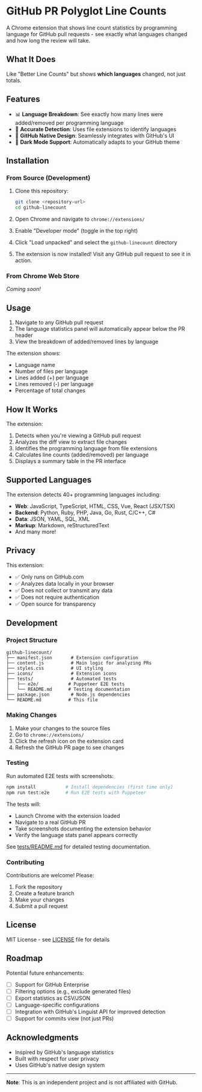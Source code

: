 # GitHub PR Polyglot Line Counts

A Chrome extension that shows line count statistics by programming language for GitHub pull requests - see exactly what languages changed and how long the review will take.

## What It Does

Like "Better Line Counts" but shows **which languages** changed, not just totals.

## Features

- 📊 **Language Breakdown**: See exactly how many lines were added/removed per programming language
- 🎯 **Accurate Detection**: Uses file extensions to identify languages
- 🎨 **GitHub Native Design**: Seamlessly integrates with GitHub's UI
- 🌙 **Dark Mode Support**: Automatically adapts to your GitHub theme

## Installation

### From Source (Development)

1. Clone this repository:
   ```bash
   git clone <repository-url>
   cd github-linecount
   ```

2. Open Chrome and navigate to `chrome://extensions/`

3. Enable "Developer mode" (toggle in the top right)

4. Click "Load unpacked" and select the `github-linecount` directory

5. The extension is now installed! Visit any GitHub pull request to see it in action.

### From Chrome Web Store

*Coming soon!*

## Usage

1. Navigate to any GitHub pull request
2. The language statistics panel will automatically appear below the PR header
3. View the breakdown of added/removed lines by language

The extension shows:
- Language name
- Number of files per language
- Lines added (+) per language
- Lines removed (-) per language
- Percentage of total changes

## How It Works

The extension:
1. Detects when you're viewing a GitHub pull request
2. Analyzes the diff view to extract file changes
3. Identifies the programming language from file extensions
4. Calculates line counts (added/removed) per language
5. Displays a summary table in the PR interface

## Supported Languages

The extension detects 40+ programming languages including:
- **Web**: JavaScript, TypeScript, HTML, CSS, Vue, React (JSX/TSX)
- **Backend**: Python, Ruby, PHP, Java, Go, Rust, C/C++, C#
- **Data**: JSON, YAML, SQL, XML
- **Markup**: Markdown, reStructuredText
- And many more!

## Privacy

This extension:
- ✅ Only runs on GitHub.com
- ✅ Analyzes data locally in your browser
- ✅ Does not collect or transmit any data
- ✅ Does not require authentication
- ✅ Open source for transparency

## Development

### Project Structure

```
github-linecount/
├── manifest.json       # Extension configuration
├── content.js          # Main logic for analyzing PRs
├── styles.css          # UI styling
├── icons/              # Extension icons
├── tests/              # Automated tests
│   ├── e2e/           # Puppeteer E2E tests
│   └── README.md      # Testing documentation
├── package.json        # Node.js dependencies
└── README.md          # This file
```

### Making Changes

1. Make your changes to the source files
2. Go to `chrome://extensions/`
3. Click the refresh icon on the extension card
4. Refresh the GitHub PR page to see changes

### Testing

Run automated E2E tests with screenshots:

```bash
npm install           # Install dependencies (first time only)
npm run test:e2e      # Run E2E tests with Puppeteer
```

The tests will:
- Launch Chrome with the extension loaded
- Navigate to a real GitHub PR
- Take screenshots documenting the extension behavior
- Verify the language stats panel appears correctly

See [tests/README.md](tests/README.md) for detailed testing documentation.

### Contributing

Contributions are welcome! Please:
1. Fork the repository
2. Create a feature branch
3. Make your changes
4. Submit a pull request

## License

MIT License - see [LICENSE](LICENSE) file for details

## Roadmap

Potential future enhancements:
- [ ] Support for GitHub Enterprise
- [ ] Filtering options (e.g., exclude generated files)
- [ ] Export statistics as CSV/JSON
- [ ] Language-specific configurations
- [ ] Integration with GitHub's Linguist API for improved detection
- [ ] Support for commits view (not just PRs)

## Acknowledgments

- Inspired by GitHub's language statistics
- Built with respect for user privacy
- Uses GitHub's native design system

---

**Note**: This is an independent project and is not affiliated with GitHub.

